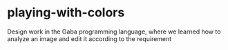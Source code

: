 # playing-with-colors
Design work in the Gaba programming language, where we learned how to analyze an image and edit it according to the requirement
